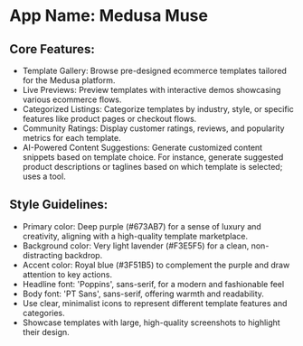 # **App Name**: Medusa Muse

## Core Features:

- Template Gallery: Browse pre-designed ecommerce templates tailored for the Medusa platform.
- Live Previews: Preview templates with interactive demos showcasing various ecommerce flows.
- Categorized Listings: Categorize templates by industry, style, or specific features like product pages or checkout flows.
- Community Ratings: Display customer ratings, reviews, and popularity metrics for each template.
- AI-Powered Content Suggestions: Generate customized content snippets based on template choice. For instance, generate suggested product descriptions or taglines based on which template is selected; uses a tool.

## Style Guidelines:

- Primary color: Deep purple (#673AB7) for a sense of luxury and creativity, aligning with a high-quality template marketplace.
- Background color: Very light lavender (#F3E5F5) for a clean, non-distracting backdrop.
- Accent color: Royal blue (#3F51B5) to complement the purple and draw attention to key actions.
- Headline font: 'Poppins', sans-serif, for a modern and fashionable feel
- Body font: 'PT Sans', sans-serif, offering warmth and readability.
- Use clear, minimalist icons to represent different template features and categories.
- Showcase templates with large, high-quality screenshots to highlight their design.